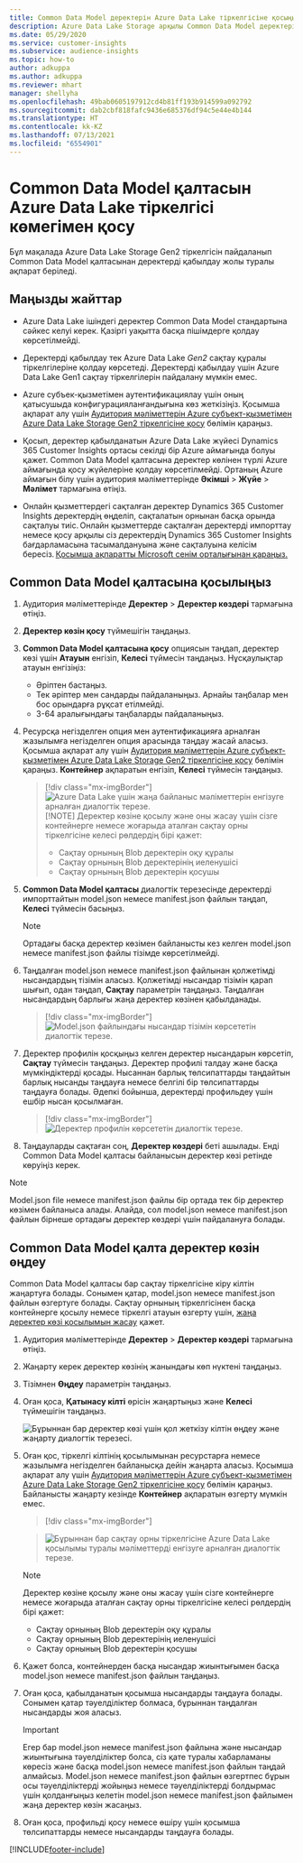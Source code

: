 ```yaml
---
title: Common Data Model деректерін Azure Data Lake тіркелгісіне қосыңыз
description: Azure Data Lake Storage арқылы Common Data Model деректерімен жұмыс істеңіз.
ms.date: 05/29/2020
ms.service: customer-insights
ms.subservice: audience-insights
ms.topic: how-to
author: adkuppa
ms.author: adkuppa
ms.reviewer: mhart
manager: shellyha
ms.openlocfilehash: 49bab0605197912cd4b81ff193b914599a092792
ms.sourcegitcommit: dab2cbf818fafc9436e685376df94c5e44e4b144
ms.translationtype: HT
ms.contentlocale: kk-KZ
ms.lasthandoff: 07/13/2021
ms.locfileid: "6554901"
---
```

# <a name="connect-to-a-common-data-model-folder-using-an-azure-data-lake-account"></a>Common Data Model қалтасын Azure Data Lake тіркелгісі көмегімен қосу

Бұл мақалада Azure Data Lake Storage Gen2 тіркелгісін пайдаланып Common Data Model қалтасынан деректерді қабылдау жолы туралы ақпарат беріледі.

## <a name="important-considerations"></a>Маңызды жайттар

- Azure Data Lake ішіндегі деректер Common Data Model стандартына сәйкес келуі керек. Қазіргі уақытта басқа пішімдерге қолдау көрсетілмейді.

- Деректерді қабылдау тек Azure Data Lake *Gen2* сақтау құралы тіркелгілеріне қолдау көрсетеді. Деректерді қабылдау үшін Azure Data Lake Gen1 сақтау тіркелгілерін пайдалану мүмкін емес.

- Azure субъек-қызметімен аутентификациялау үшін оның қатысушыда конфигурацияланғандығына көз жеткізіңіз. Қосымша ақпарат алу үшін [Аудитория мәліметтерін Azure субъект-қызметімен Azure Data Lake Storage Gen2 тіркелгісіне қосу](connect-service-principal.md) бөлімін қараңыз.

- Қосып, деректер қабылданатын Azure Data Lake жүйесі Dynamics 365 Customer Insights ортасы секілді бір Azure аймағында болуы қажет. Common Data Model қалтасына деректер көлінен түрлі Azure аймағында қосу жүйелеріне қолдау көрсетілмейді. Ортаның Azure аймағын білу үшін аудитория мәліметтерінде **Әкімші** > **Жүйе** > **Мәлімет** тармағына өтіңіз.

- Онлайн қызметтердегі сақталған деректер Dynamics 365 Customer Insights деректердің өңделіп, сақталатын орнынан басқа орында сақталуы тиіс. Онлайн қызметтерде сақталған деректерді импорттау немесе қосу арқылы сіз деректердің Dynamics 365 Customer Insights бағдарламасына тасымалдануына және сақталуына келісім бересіз. [Қосымша ақпаратты Microsoft сенім орталығынан қараңыз.](https://www.microsoft.com/trust-center)

## <a name="connect-to-a-common-data-model-folder"></a>Common Data Model қалтасына қосылыңыз

1. Аудитория мәліметтерінде **Деректер** > **Деректер көздері** тармағына өтіңіз.

1. **Деректер көзін қосу** түймешігін таңдаңыз.

1. **Common Data Model қалтасына қосу** опциясын таңдап, деректер көзі үшін **Атауын** енгізіп, **Келесі** түймесін таңдаңыз. Нұсқаулықтар атауын енгізіңіз: 
   - Әріптен бастаңыз.
   - Тек әріптер мен сандарды пайдаланыңыз. Арнайы таңбалар мен бос орындарға рұқсат етілмейді.
   - 3-64 аралығындағы таңбаларды пайдаланыңыз.

1. Ресурсқа негізделген опция мен аутентификацияға арналған жазылымға негізделген опция арасында таңдау жасай аласыз. Қосымша ақпарат алу үшін [Аудитория мәліметтерін Azure субъект-қызметімен Azure Data Lake Storage Gen2 тіркелгісіне қосу](connect-service-principal.md) бөлімін қараңыз. **Контейнер** ақпаратын енгізіп, **Келесі** түймесін таңдаңыз.
   > [!div class="mx-imgBorder"]
   > ![Azure Data Lake үшін жаңа байланыс мәліметтерін енгізуге арналған диалогтік терезе.](media/enter-new-storage-details.png)
   > [!NOTE]
   > Деректер көзіне қосылу және оны жасау үшін сізге контейнерге немесе жоғарыда аталған сақтау орны тіркелгісіне келесі рөлдердің бірі қажет:
   >  - Сақтау орнының Blob деректерін оқу құралы
   >  - Сақтау орнының Blob деректерінің иеленушісі
   >  - Сақтау орнының Blob деректерін қосушы

1. **Common Data Model қалтасы** диалогтік терезесінде деректерді импорттайтын model.json немесе manifest.json файлын таңдап, **Келесі** түймесін басыңыз.
   > [!NOTE]
   > Ортадағы басқа деректер көзімен байланысты кез келген model.json немесе manifest.json файлы тізімде көрсетілмейді.

1. Таңдалған model.json немесе manifest.json файлынан қолжетімді нысандардың тізімін аласыз. Қолжетімді нысандар тізімін қарап шығып, одан таңдап, **Сақтау** параметрін таңдаңыз. Таңдалған нысандардың барлығы жаңа деректер көзінен қабылданады.
   > [!div class="mx-imgBorder"]
   > ![Model.json файлындағы нысандар тізімін көрсететін диалогтік терезе.](media/review-entities.png)

8. Деректер профилін қосқыңыз келген деректер нысандарын көрсетіп, **Сақтау** түймесін таңдаңыз. Деректер профилі талдау және басқа мүмкіндіктерді қосады. Нысаннан барлық төлсипаттарды таңдайтын барлық нысанды таңдауға немесе белгілі бір төлсипаттарды таңдауға болады. Әдепкі бойынша, деректерді профильдеу үшін ешбір нысан қосылмаған.
   > [!div class="mx-imgBorder"]
   > ![Деректер профилін көрсететін диалогтік терезе.](media/dataprofiling-entities.png)

9. Таңдауларды сақтаған соң, **Деректер көздері** беті ашылады. Енді Common Data Model қалтасы байланысын деректер көзі ретінде көруіңіз керек.

> [!NOTE]
> Model.json file немесе manifest.json файлы бір ортада тек бір деректер көзімен байланыса алады. Алайда, сол model.json немесе manifest.json файлын бірнеше ортадағы деректер көздері үшін пайдалануға болады.

## <a name="edit-a-common-data-model-folder-data-source"></a>Common Data Model қалта деректер көзін өңдеу

Common Data Model қалтасы бар сақтау тіркелгісіне кіру кілтін жаңартуға болады. Сонымен қатар, model.json немесе manifest.json файлын өзгертуге болады. Сақтау орнының тіркелгісінен басқа контейнерге қосылу немесе тіркелгі атауын өзгерту үшін, [жаңа деректер көзі қосылымын жасау](#connect-to-a-common-data-model-folder) қажет.

1. Аудитория мәліметтерінде **Деректер** > **Деректер көздері** тармағына өтіңіз.

2. Жаңарту керек деректер көзінің жанындағы көп нүктені таңдаңыз.

3. Тізімнен **Өңдеу** параметрін таңдаңыз.

4. Оған қоса, **Қатынасу кілті** өрісін жаңартыңыз және **Келесі** түймешігін таңдаңыз.

   ![Бұрыннан бар деректер көзі үшін қол жеткізу кілтін өңдеу және жаңарту диалогтік терезесі.](media/edit-access-key.png)

5. Оған қос, тіркелгі кілтінің қосылымынан ресурстарға немесе жазылымға негізделген байланысқа дейін жаңарта аласыз. Қосымша ақпарат алу үшін [Аудитория мәліметтерін Azure субъект-қызметімен Azure Data Lake Storage Gen2 тіркелгісіне қосу](connect-service-principal.md) бөлімін қараңыз. Байланысты жаңарту кезінде **Контейнер** ақпаратын өзгерту мүмкін емес.
   > [!div class="mx-imgBorder"]

   > ![Бұрыннан бар сақтау орны тіркелгісіне Azure Data Lake қосылымы туралы мәліметтерді енгізуге арналған диалогтік терезе.](media/enter-existing-storage-details.png)

   > [!NOTE]
   > Деректер көзіне қосылу және оны жасау үшін сізге контейнерге немесе жоғарыда аталған сақтау орны тіркелгісіне келесі рөлдердің бірі қажет:
   >  - Сақтау орнының Blob деректерін оқу құралы
   >  - Сақтау орнының Blob деректерінің иеленушісі
   >  - Сақтау орнының Blob деректерін қосушы


6. Қажет болса, контейнерден басқа нысандар жиынтығымен басқа model.json немесе manifest.json файлын таңдаңыз.

7. Оған қоса, қабылданатын қосымша нысандарды таңдауға болады. Сонымен қатар тәуелділіктер болмаса, бұрыннан таңдалған нысандарды жоя аласыз.

   > [!IMPORTANT]
   > Егер бар model.json немесе manifest.json файлына және нысандар жиынтығына тәуелділіктер болса, сіз қате туралы хабарламаны көресіз және басқа model.json немесе manifest.json файлын таңдай алмайсыз. Model.json немесе manifest.json файлын өзгертпес бұрын осы тәуелділіктерді жойыңыз немесе тәуелділіктерді болдырмас үшін қолданғыңыз келетін model.json немесе manifest.json файлымен жаңа деректер көзін жасаңыз.

8. Оған қоса, профильді қосу немесе өшіру үшін қосымша төлсипаттарды немесе нысандарды таңдауға болады.   


[!INCLUDE[footer-include](../includes/footer-banner.md)]